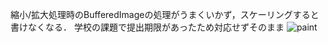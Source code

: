 縮小/拡大処理時のBufferedImageの処理がうまくいかず，スケーリングすると書けなくなる．
学校の課題で提出期限があったため対応せずそのまま
![paint](https://github.com/222isamu222/DrawingApp/assets/32391974/19578238-6c95-47ff-b43b-d31b684a5a6d)
